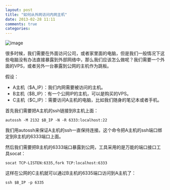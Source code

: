 ```yaml
---
layout: post
title: "如何从外网访问内网主机"
date: 2013-02-28 11:11
comments: true
categories: 
---
```


![image](http://i.imgur.com/Ay4f5YX.jpg)

很多时候，我们需要在外面访问公司，或者家里面的电脑，但是我们一般情况下这些电脑没有办法直接暴露到外部网络中，那么我们应该怎么做呢？我们需要一个外面的VPS，或者另外一台暴露到公网的主机作为跳板。

假设：

- A主机（$A_IP）：我们内网需要被访问的主机。
- B主机（$B_IP）：有一个公网IP的主机，可以是购买的VPS。
- C主机（$C_IP）：需要访问A主机的电脑，比如我们随身的笔记本或者手机。

首先我们需要把A主机的ssh链接到B主机上面：

    autossh -M 2132 $B_IP -N -R 6333:localhost:22
    
我们用autossh来保证A主机的ssh一直保持连接。这个命令把A主机的ssh端口绑定到B主机的6333端口上面。

然后我们需要把B主机的6333端口暴露到公网，工具采用的是万能的端口接口工具socat：

    socat TCP-LISTEN:6335,fork TCP:localhost:6333
    
这样在公网的C主机就可以通过B主机的6335端口访问到A主机了：

    ssh $B_IP -p 6335
    

